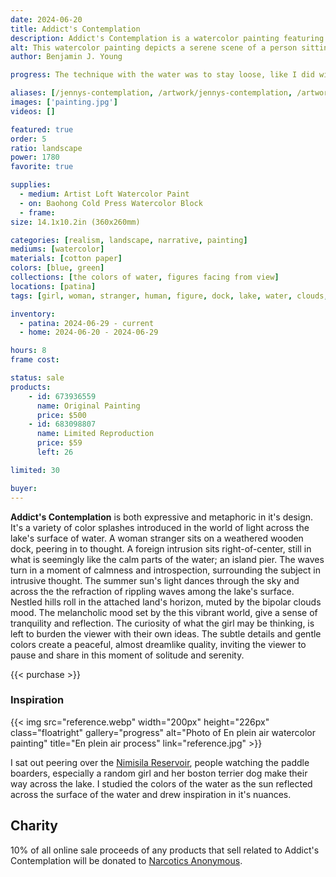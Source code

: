 ```yaml
---
date: 2024-06-20
title: Addict's Contemplation
description: Addict's Contemplation is a watercolor painting featuring a girl in contemplation, sitting on a dock, across a lake refracting the colors of a summer sun and sky.
alt: This watercolor painting depicts a serene scene of a person sitting alone on the edge of a wooden dock, gazing out over a calm, expansive body of water with gentle ripples, under a cloudy sky and distant green hills.
author: Benjamin J. Young

progress: The technique with the water was to stay loose, like I did with Sailing Away Schoon. Borrowing a lot of my usage of colors and values from Escape, but trying to improve on it after learning my realism technique in Oil Painting. I used almost entirely watercolor paint, but did incorporated blots of white gouache to give parts of the clouds it's texture. As well as the signature incorporated a mixture of white gouache and blue watercolor mixed together, to set someone contrast but subtle in the lower right corner in the depths of the dark water.

aliases: [/jennys-contemplation, /artwork/jennys-contemplation, /artwork/jenis-contemplation, /artwork/just-another-addict, /addicts-contemplation]
images: ['painting.jpg']
videos: []

featured: true
order: 5
ratio: landscape
power: 1780
favorite: true

supplies:
  - medium: Artist Loft Watercolor Paint
  - on: Baohong Cold Press Watercolor Block
  - frame: 
size: 14.1x10.2in (360x260mm)

categories: [realism, landscape, narrative, painting]
mediums: [watercolor]
materials: [cotton paper]
colors: [blue, green]
collections: [the colors of water, figures facing from view]
locations: [patina]
tags: [girl, woman, stranger, human, figure, dock, lake, water, clouds, sky, melancholy, hills, waves, reflection, tranquility, thinking, calm, introspection, solitude, summer, cool, number twenty two]

inventory:
  - patina: 2024-06-29 - current
  - home: 2024-06-20 - 2024-06-29

hours: 8
frame cost: 

status: sale
products:
    - id: 673936559
      name: Original Painting
      price: $500
    - id: 683098807
      name: Limited Reproduction
      price: $59
      left: 26

limited: 30

buyer: 
---
```


**Addict's Contemplation** is both expressive and metaphoric in it's design. It's a variety of color splashes introduced in the world of light across the lake's surface of water. A woman stranger sits on a weathered wooden dock, peering in to thought. A foreign intrusion sits right-of-center, still in what is seemingly like the calm parts of the water; an island pier. The waves turn in a moment of calmness and introspection, surrounding the subject in intrusive thought. The summer sun's light dances through the sky and across the the refraction of rippling waves among the lake's surface. Nestled hills roll in the attached land's horizon, muted by the bipolar clouds mood. The melancholic mood set by the this vibrant world, give a sense of tranquility and reflection. The curiosity of what the girl may be thinking, is left to burden the viewer with their own ideas. The subtle details and gentle colors create a peaceful, almost dreamlike quality, inviting the viewer to pause and share in this moment of solitude and serenity.

{{< purchase >}}

### Inspiration ###

{{< img src="reference.webp" width="200px" height="226px" class="floatright" gallery="progress" alt="Photo of En plein air watercolor painting" title="En plein air process" link="reference.jpg" >}}

I sat out peering over the [Nimisila Reservoir](https://www.summitmetroparks.org/nimisila-reservoir-metro-park.aspx), people watching the paddle boarders, especially a random girl and her boston terrier dog make their way across the lake. I studied the colors of the water as the sun reflected across the surface of the water and drew inspiration in it's nuances.

## Charity ##

10% of all online sale proceeds of any products that sell related to Addict's Contemplation will be donated to [Narcotics Anonymous](https://usa-na.org).